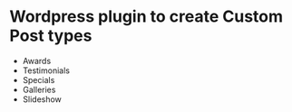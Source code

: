 # Wordpress plugin to create Custom Post types

* Awards
* Testimonials 
* Specials 
* Galleries
* Slideshow


